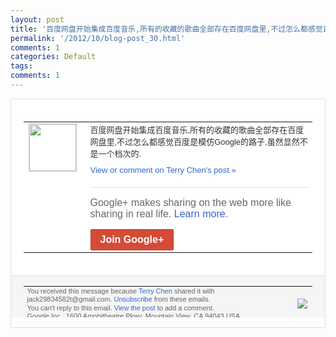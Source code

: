 ```yaml
---
layout: post
title: '百度网盘开始集成百度音乐,所有的收藏的歌曲全部存在百度网盘里,不过怎么都感觉百度是...'
permalink: '/2012/10/blog-post_30.html'
comments: 1
categories: Default
tags: 
comments: 1
---
```

<div style="border:solid 1px #dfdfdf;color:#686868;font:13px Arial"><div style="background-color:#fff;padding:20px;"><table cellpadding="0" cellspacing="0"><tr><td style="padding-right:15px;vertical-align:top"><a href="https://plus.google.com/_/notifications/emlink?emrecipient=110200756825219614165&amp;emid=CIjC9IbzqLMCFedRTAodRz8AAA&amp;path=%2F108643996575278738906&amp;dt=1351605553017&amp;uob=8"><img height="75" src="https://lh3.googleusercontent.com/-KKRGTyJ5Bl0/AAAAAAAAAAI/AAAAAAAAEEY/jllxqER5dCk/s75-c-k-a/photo.jpg" style="border:solid 1px #cccccc;" width="75"/></a></td><td style="width:578px;color:#333;font:13px Arial;vertical-align:top"><div style="padding-bottom:10px">百度网盘开始集成百度音乐,所有的收藏的歌<wbr/>曲全部存在百度网盘里,不过怎么都感觉百度<wbr/>是模仿Google的路子,虽然显然不是一<wbr/>个档次的.</div><a href="https://plus.google.com/_/notifications/emlink?emrecipient=110200756825219614165&amp;emid=CIjC9IbzqLMCFedRTAodRz8AAA&amp;path=%2F108643996575278738906%2Fposts%2FaUvdwjTTbah%3Fgpinv%3DAMIXal9S9dOS_VU5khV3hl5Kc7GBHUf_O-90gl9dQqZ0ImbrRUpI9za0E2EiABR0P8RD84nZR4hD0ixxO8s8egTOPqCW6cFlcOQSLn-RaaQG70JKeB5dZB0&amp;dt=1351605553017&amp;uob=8" style="color:#3366CC;text-decoration:none">View or comment on Terry Chen's post »</a><div style="margin-top:20px;border-top:solid 1px #dfdfdf"><div style="padding:15px 0;color:#686868;font:16px Arial">Google+ makes sharing on the web more like sharing in real life. <a href="http://www.google.com/+/learnmore/" style="color:#3366CC;text-decoration:none">Learn more</a>.</div><a href="https://plus.google.com/_/notifications/emlink?emrecipient=110200756825219614165&amp;emid=CIjC9IbzqLMCFedRTAodRz8AAA&amp;path=%2F%3Fgpinv%3DAMIXal9S9dOS_VU5khV3hl5Kc7GBHUf_O-90gl9dQqZ0ImbrRUpI9za0E2EiABR0P8RD84nZR4hD0ixxO8s8egTOPqCW6cFlcOQSLn-RaaQG70JKeB5dZB0&amp;dt=1351605553017&amp;uob=8" style="display:inline-block;padding:7px 15px;background-color:#d44b38; color:#fff;font-size:16px; font-weight:bold;border-radius:2px;-webkit-border-radius:2px; -moz-border-radius:2px;border:solid 1px #c43b28; white-space:nowrap;text-decoration:none">Join Google+</a></div></td></tr></table></div><div style="border-top:solid 1px #dfdfdf;padding:0 20px; background-color:#f5f5f5"><table cellpadding="0" cellspacing="0" style="height:50px"><tbody><tr><td style="vertical-align:middle;width:100%; color:#636363;font:11px Arial; line-height:120%">You received this message because <a href="https://plus.google.com/_/notifications/emlink?emrecipient=110200756825219614165&amp;emid=CIjC9IbzqLMCFedRTAodRz8AAA&amp;path=%2F108643996575278738906%3Fgpinv%3DAMIXal9S9dOS_VU5khV3hl5Kc7GBHUf_O-90gl9dQqZ0ImbrRUpI9za0E2EiABR0P8RD84nZR4hD0ixxO8s8egTOPqCW6cFlcOQSLn-RaaQG70JKeB5dZB0&amp;dt=1351605553017&amp;uob=8" style="color:#3366CC;text-decoration:none">Terry Chen</a> shared it with jack29834582t@gmail.com. <a href="https://plus.google.com/_/notifications/emlink?emrecipient=110200756825219614165&amp;emid=CIjC9IbzqLMCFedRTAodRz8AAA&amp;path=%2F_%2Fnonplus%2Femailsettings%3Fgpinv%3DAMIXal9S9dOS_VU5khV3hl5Kc7GBHUf_O-90gl9dQqZ0ImbrRUpI9za0E2EiABR0P8RD84nZR4hD0ixxO8s8egTOPqCW6cFlcOQSLn-RaaQG70JKeB5dZB0%26est%3DADH5u8Ur9jf4o0z6tU7-eEHVuvh2g_pUeW03-Fy9FbB1GVLjr13CJJmcQJKiQ06OnCzl9zZR7m0bfDLF7eu0Jk4O7bHkUs-KBRpLcxFTqgAOJpKU_-fL7-bpWw0ZWqBHrfIq7KuB5yfbXDrrw0WP-pTY70iaVeXepw&amp;dt=1351605553017&amp;uob=8" style="color:#3366CC;text-decoration:none">Unsubscribe</a> from these emails.<br/>You can't reply to this email. <a href="https://plus.google.com/_/notifications/emlink?emrecipient=110200756825219614165&amp;emid=CIjC9IbzqLMCFedRTAodRz8AAA&amp;path=%2F108643996575278738906%2Fposts%2FaUvdwjTTbah%3Fgpinv%3DAMIXal9S9dOS_VU5khV3hl5Kc7GBHUf_O-90gl9dQqZ0ImbrRUpI9za0E2EiABR0P8RD84nZR4hD0ixxO8s8egTOPqCW6cFlcOQSLn-RaaQG70JKeB5dZB0&amp;dt=1351605553017&amp;uob=8" style="color:#3366CC;text-decoration:none">View the post</a> to add a comment.<br/>Google Inc., 1600 Amphitheatre Pkwy, Mountain View, CA 94043 USA<br/></td><td><img src="https://ssl.gstatic.com/s2/oz/images/notifications/logo/google-plus-6617a72bb36cc548861652780c9e6ff1.png"/></td></tr></tbody></table></div></div>